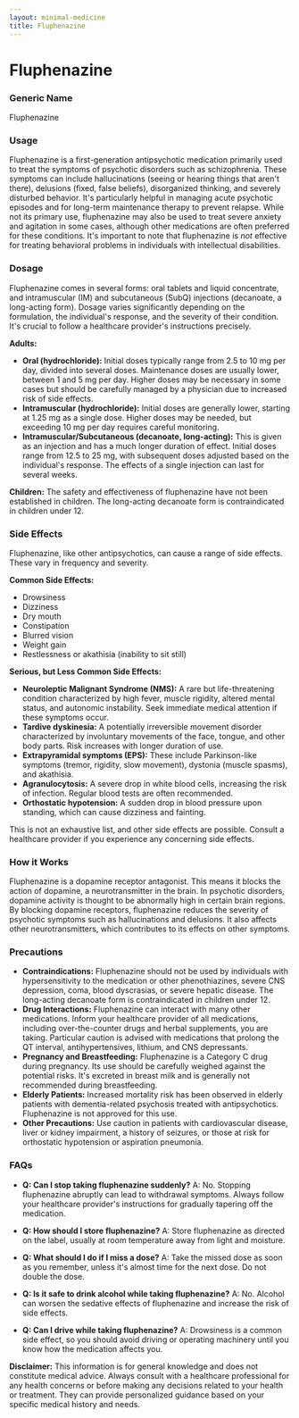 ```yaml
---
layout: minimal-medicine
title: Fluphenazine
---
```


# Fluphenazine
### Generic Name
Fluphenazine

### Usage

Fluphenazine is a first-generation antipsychotic medication primarily used to treat the symptoms of psychotic disorders such as schizophrenia.  These symptoms can include hallucinations (seeing or hearing things that aren't there), delusions (fixed, false beliefs), disorganized thinking, and severely disturbed behavior.  It's particularly helpful in managing acute psychotic episodes and for long-term maintenance therapy to prevent relapse.  While not its primary use, fluphenazine may also be used to treat severe anxiety and agitation in some cases, although other medications are often preferred for these conditions.  It's important to note that fluphenazine is *not* effective for treating behavioral problems in individuals with intellectual disabilities.

### Dosage

Fluphenazine comes in several forms: oral tablets and liquid concentrate, and intramuscular (IM) and subcutaneous (SubQ) injections (decanoate, a long-acting form).  Dosage varies significantly depending on the formulation, the individual's response, and the severity of their condition.  It's crucial to follow a healthcare provider's instructions precisely.  

**Adults:**

* **Oral (hydrochloride):**  Initial doses typically range from 2.5 to 10 mg per day, divided into several doses.  Maintenance doses are usually lower, between 1 and 5 mg per day.  Higher doses may be necessary in some cases but should be carefully managed by a physician due to increased risk of side effects.
* **Intramuscular (hydrochloride):**  Initial doses are generally lower, starting at 1.25 mg as a single dose.  Higher doses may be needed, but exceeding 10 mg per day requires careful monitoring.
* **Intramuscular/Subcutaneous (decanoate, long-acting):** This is given as an injection and has a much longer duration of effect. Initial doses range from 12.5 to 25 mg, with subsequent doses adjusted based on the individual's response.  The effects of a single injection can last for several weeks.

**Children:**  The safety and effectiveness of fluphenazine have not been established in children.  The long-acting decanoate form is contraindicated in children under 12.


### Side Effects

Fluphenazine, like other antipsychotics, can cause a range of side effects.  These vary in frequency and severity.

**Common Side Effects:**

* Drowsiness
* Dizziness
* Dry mouth
* Constipation
* Blurred vision
* Weight gain
* Restlessness or akathisia (inability to sit still)


**Serious, but Less Common Side Effects:**

* **Neuroleptic Malignant Syndrome (NMS):** A rare but life-threatening condition characterized by high fever, muscle rigidity, altered mental status, and autonomic instability.  Seek immediate medical attention if these symptoms occur.
* **Tardive dyskinesia:**  A potentially irreversible movement disorder characterized by involuntary movements of the face, tongue, and other body parts.  Risk increases with longer duration of use.
* **Extrapyramidal symptoms (EPS):**  These include Parkinson-like symptoms (tremor, rigidity, slow movement), dystonia (muscle spasms), and akathisia.
* **Agranulocytosis:**  A severe drop in white blood cells, increasing the risk of infection.  Regular blood tests are often recommended.
* **Orthostatic hypotension:**  A sudden drop in blood pressure upon standing, which can cause dizziness and fainting.

This is not an exhaustive list, and other side effects are possible.  Consult a healthcare provider if you experience any concerning side effects.

### How it Works

Fluphenazine is a dopamine receptor antagonist.  This means it blocks the action of dopamine, a neurotransmitter in the brain.  In psychotic disorders, dopamine activity is thought to be abnormally high in certain brain regions. By blocking dopamine receptors, fluphenazine reduces the severity of psychotic symptoms such as hallucinations and delusions.  It also affects other neurotransmitters, which contributes to its effects on other symptoms.

### Precautions

* **Contraindications:** Fluphenazine should not be used by individuals with hypersensitivity to the medication or other phenothiazines, severe CNS depression, coma, blood dyscrasias, or severe hepatic disease.  The long-acting decanoate form is contraindicated in children under 12.
* **Drug Interactions:** Fluphenazine can interact with many other medications.  Inform your healthcare provider of all medications, including over-the-counter drugs and herbal supplements, you are taking.  Particular caution is advised with medications that prolong the QT interval, antihypertensives, lithium, and CNS depressants.
* **Pregnancy and Breastfeeding:** Fluphenazine is a Category C drug during pregnancy.  Its use should be carefully weighed against the potential risks. It's excreted in breast milk and is generally not recommended during breastfeeding.
* **Elderly Patients:**  Increased mortality risk has been observed in elderly patients with dementia-related psychosis treated with antipsychotics. Fluphenazine is not approved for this use.
* **Other Precautions:**  Use caution in patients with cardiovascular disease, liver or kidney impairment, a history of seizures, or those at risk for orthostatic hypotension or aspiration pneumonia.

### FAQs

* **Q: Can I stop taking fluphenazine suddenly?** A: No.  Stopping fluphenazine abruptly can lead to withdrawal symptoms.  Always follow your healthcare provider's instructions for gradually tapering off the medication.

* **Q: How should I store fluphenazine?** A: Store fluphenazine as directed on the label, usually at room temperature away from light and moisture.

* **Q: What should I do if I miss a dose?** A: Take the missed dose as soon as you remember, unless it's almost time for the next dose.  Do not double the dose.

* **Q: Is it safe to drink alcohol while taking fluphenazine?** A: No. Alcohol can worsen the sedative effects of fluphenazine and increase the risk of side effects.

* **Q: Can I drive while taking fluphenazine?** A:  Drowsiness is a common side effect, so you should avoid driving or operating machinery until you know how the medication affects you.

**Disclaimer:** This information is for general knowledge and does not constitute medical advice. Always consult with a healthcare professional for any health concerns or before making any decisions related to your health or treatment.  They can provide personalized guidance based on your specific medical history and needs.
